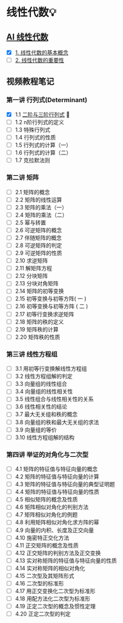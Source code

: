 # 线性代数💡

## [AI 线性代数](https://zglg.work/ai-linear-you-need)

- [x] [1. 线性代数的基本概念](AI/1.ipynb)
- [ ] [2. 线性代数的重要性](AI/2.ipynb)

## 视频教程笔记

### 第一讲 行列式(Determinant)

- [x] 1.1 [二阶与三阶行列式](https://github.com/zhongwei/math/blob/master/linearalgebra/1.1.ipynb) 🚀
- [ ] 1.2 n阶行列式的定义
- [ ] 1.3 特殊行列式
- [ ] 1.4 行列式的性质
- [ ] 1.5 行列式的计算（一）
- [ ] 1.6 行列式的计算（二）
- [ ] 1.7 克拉默法则

### 第二讲 矩阵

- [ ] 2.1 矩阵的概念
- [ ] 2.2 矩阵的线性运算
- [ ] 2.3 矩阵的乘法（一）
- [ ] 2.4 矩阵的乘法（二）
- [ ] 2.5 幂与转置
- [ ] 2.6 可逆矩阵的概念
- [ ] 2.7 伴随矩阵的概念
- [ ] 2.8 可逆矩阵的判定
- [ ] 2.9 可逆矩阵的性质
- [ ] 2.10 求逆矩阵
- [ ] 2.11 解矩阵方程
- [ ] 2.12 分块矩阵
- [ ] 2.13 分块对角矩阵
- [ ] 2.14 矩阵的初等变换
- [ ] 2.15 初等变换与初等方阵( 一 )
- [ ] 2.16 初等变换与初等方阵 ( 二 )
- [ ] 2.17 初等行变换求逆矩阵
- [ ] 2.18 矩阵的秩的定义
- [ ] 2.19 矩阵秩的计算
- [ ] 2.20 矩阵秩的性质

### 第三讲 线性方程组

- [ ] 3.1 用初等行变换解线性方程组
- [ ] 3.2 线性方程组解的判定
- [ ] 3.3 向量组的线性组合
- [ ] 3.4 向量组的线性相关性
- [ ] 3.5 线性组合与线性相关性的关系
- [ ] 3.6 线性相关性的结论
- [ ] 3.7 最大无关组和秩的概念
- [ ] 3.8 向量组的秩和最大无关组的求法
- [ ] 3.9 向量组的等价
- [ ] 3.10 线性方程组解的结构

### 第四讲 举证的对角化与二次型

- [ ] 4.1 矩阵的特征值与特征向量的概念
- [ ] 4.2 矩阵的特征值与特征向量的计算
- [ ] 4.3 矩阵的特征值与特征向量的典型证明题
- [ ] 4.4 矩阵的特征值与特征向量的性质
- [ ] 4.5 相似矩阵的概念及性质
- [ ] 4.6 矩阵相似对角化的判别方法
- [ ] 4.7 矩阵相似对角化的例题
- [ ] 4.8 利用矩阵相似对角化求方阵的幂
- [ ] 4.9 向量的内积、长度及正交向量
- [ ] 4.10 施密特正交化方法
- [ ] 4.11 正交矩阵的概念及性质
- [ ] 4.12 正交矩阵的判别方法及正交变换
- [ ] 4.13 实对称矩阵的特征值与特征向量的性质
- [ ] 4.14 实对称矩阵的相似对角化
- [ ] 4.15 二次型及其矩阵形式
- [ ] 4.16 二次型的标准形
- [ ] 4.17 用正交变换化二次型为标准形
- [ ] 4.18 用配方法化二次型为标准形
- [ ] 4.19 正定二次型的概念及惯性定理
- [ ] 4.20 正定二次型的判定
